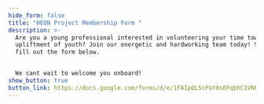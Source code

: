 ```yaml
---
hide_form: false
title: "HEON Project Membership Form "
description: >-
  Are you a young professional interested in volunteering your time towards the
  upliftment of youth? Join our energetic and hardworking team today! Simply
  fill out the form below. 


  We cant wait to welcome you onboard! 
show_button: true
button_link: https://docs.google.com/forms/d/e/1FAIpQLScPaY8s6FqbhC1VNFUc-Vg3HyCmSSnrWpJmJ_pOR-9zxkOS5w/viewform?usp=pp_url
---
```

